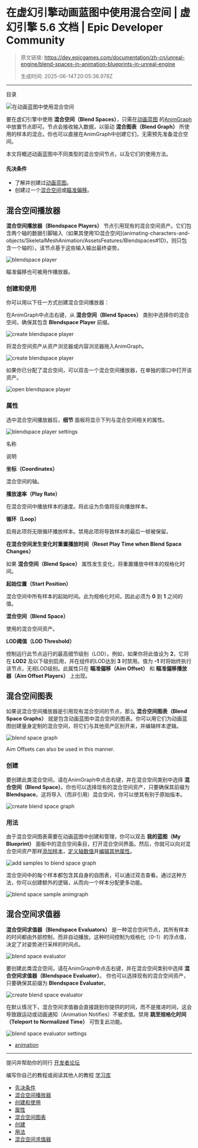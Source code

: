 # 在虚幻引擎动画蓝图中使用混合空间 | 虚幻引擎 5.6 文档 | Epic Developer Community

> 原文链接: https://dev.epicgames.com/documentation/zh-cn/unreal-engine/blend-spaces-in-animation-blueprints-in-unreal-engine
> 
> 生成时间: 2025-06-14T20:05:36.978Z

---

目录

![在动画蓝图中使用混合空间](https://dev.epicgames.com/community/api/documentation/image/ca6834e3-3b4f-4177-8698-7c579a37599c?resizing_type=fill&width=1920&height=335)

要在虚幻引擎中使用 **混合空间（Blend Spaces）**，只需在[动画蓝图](/documentation/zh-cn/unreal-engine/animation-blueprints-in-unreal-engine) 的[AnimGraph](/documentation/zh-cn/unreal-engine/graphing-in-animation-blueprints-in-unreal-engine)中放置节点即可。节点会接收输入数据，以驱动 **混合图表（Blend Graph）** 所使用的样本的混合。你也可以直接在AnimGraph中创建它们，无需预先准备混合空间。

本文将概述动画蓝图中不同类型的混合空间节点，以及它们的使用方法。

#### 先决条件

-   了解并创建过[动画蓝图](/documentation/zh-cn/unreal-engine/animation-blueprints-in-unreal-engine)。
-   创建过一个[混合空间](/documentation/zh-cn/unreal-engine/blend-spaces-in-unreal-engine)或[瞄准偏移](/documentation/zh-cn/unreal-engine/aim-offset-in-unreal-engine)。

## 混合空间播放器

**混合空间播放器（Blendspace Players）** 节点引用现有的混合空间资产。它们包含两个轴的数据引脚输入（如果其使用1D混合空间\](animating-characters-and-objects/SkeletalMeshAnimation/AssetsFeatures/Blendspaces#1D)，则只包含一个轴的）。该节点基于这些输入输出最终姿势。

![blendspace player](https://d1iv7db44yhgxn.cloudfront.net/documentation/images/e0815437-22ed-4f7c-aa11-7a421d1adbf0/player1.png)

瞄准偏移也可被用作播放器。

### 创建和使用

你可以用以下任一方式创建混合空间播放器：

在AnimGraph中点击右键，从 **混合空间（Blend Spaces）** 类别中选择你的混合空间，确保其包含 **Blendspace Player** 前缀。

![create blendspace player](https://d1iv7db44yhgxn.cloudfront.net/documentation/images/041ff353-44cd-4428-a180-1006b1549bb9/playercreation1.png)

将混合空间资产从资产浏览器或内容浏览器拖入AnimGraph。

![create blendspace player](https://d1iv7db44yhgxn.cloudfront.net/documentation/images/74408b8a-f6c8-43fd-a5ca-f772e4d62e57/playercreation2.png)

如果你已分配了混合空间，可以双击一个混合空间播放器，在单独的窗口中打开该资产。

![open blendspace player](https://d1iv7db44yhgxn.cloudfront.net/documentation/images/205a4a82-1393-4619-bd98-49c9a6384eee/openplayer.gif)

### 属性

选中混合空间播放器后，**细节** 面板将显示下列与混合空间相关的属性。

![blendspace player settings](https://d1iv7db44yhgxn.cloudfront.net/documentation/images/2d88d474-5b7e-4c68-8645-b70d3d9c3a0b/playerproperties.png)

名称

说明

**坐标（Coordinates）**

混合空间的轴。

**播放速率（Play Rate）**

在混合空间中播放样本的速度。将此设为负值将反向播放样本。

**循环（Loop）**

启用此项将无限循环播放样本。禁用此项将导致样本的最后一帧被保留。

**在混合空间发生变化时重置播放时间（Reset Play Time when Blend Space Changes）**

如果 **混合空间（Blend Space）** 属性发生变化，将重置播放中样本的规格化时间。

**起始位置（Start Position）**

混合空间中所有样本的起始时间。此为规格化时间，因此必须为 **0** 到 **1** 之间的值。

**混合空间（Blend Space）**

使用的混合空间资产。

**LOD阈值（LOD Threshold）**

控制运行此节点运行的最高细节级别（LOD）。例如，如果你将此值设为 **2**，它将在 **LOD2** 及以下级别启用，并在组件的LOD达到 **3** 时禁用。值为 **\-1** 时将始终执行该节点，无视LOD级别。此属性只在 **瞄准偏移（Aim Offset）** 和 **瞄准偏移播放器（Aim Offset Players）** 上出现。

## 混合空间图表

如果说混合空间播放器是引用现有混合空间的节点，那么 **混合空间图表（Blend Space Graphs）** 就是包含动画蓝图中混合空间的图表。你可以用它们为动画蓝图创建量身定制的混合空间，将它们与其他资产区别开来，并编辑样本逻辑。

![blend space graph](https://d1iv7db44yhgxn.cloudfront.net/documentation/images/54d33147-3c42-458b-ba24-ee42e913d7d3/animgraph1.png)

Aim Offsets can also be used in this manner.

### 创建

要创建此类混合空间，请在AnimGraph中点击右键，并在混合空间类别中选择 **混合空间（Blend Space）**。你也可以选择现有的混合空间资产，只要确保其前缀为 **Blendspace**。这将导入（而非引用）混合空间，你可以使其有别于原始版本。

![create blend space graph](https://d1iv7db44yhgxn.cloudfront.net/documentation/images/3a1646e7-26b5-4cbc-a842-c75845a8b731/animgraph2.png)

### 用法

由于混合空间图表需要在动画蓝图中创建和管理，你可以双击 **我的蓝图（My Blueprint）** 面板中的混合空间条目，打开混合空间界面。然后，你就可以向对混合空间资产那样[添加样本](/documentation/zh-cn/unreal-engine/blend-spaces-in-unreal-engine#%E5%B0%86%E5%8A%A8%E7%94%BB%E6%B7%BB%E5%8A%A0%E5%88%B0%E5%9B%BE%E8%A1%A8)，[定义轴数值](/documentation/zh-cn/unreal-engine/blend-spaces-in-unreal-engine#%E5%AE%9A%E4%B9%89%E8%BD%B4%E5%90%8D%E7%A7%B0%E5%92%8C%E8%8C%83%E5%9B%B4)并[编辑其他属性](/documentation/zh-cn/unreal-engine/blend-spaces-in-unreal-engine#%E8%B5%84%E4%BA%A7%E7%BB%86%E8%8A%82)。

![add samples to blend space graph](https://d1iv7db44yhgxn.cloudfront.net/documentation/images/567e629a-4016-4797-9b60-4a53b1cc40b0/animgraph3.gif)

混合空间中的每个样本都包含其自身的自图表，可以通过双击查看。通过这种方法，你可以创建额外的逻辑，从而向一个样本分配更多功能。

![blend space sample animgraph](https://d1iv7db44yhgxn.cloudfront.net/documentation/images/5a16c8e3-9726-405f-94b2-76ec2a4f2f2f/animgraph4.png)

## 混合空间求值器

**混合空间求值器（Blendspace Evaluators）** 是一种混合空间节点，其所有样本的时间都由外部控制，而非自动播放。这种时间控制为规格化（0-1）的浮点值，决定了对姿势进行采样的时间点。

![blend space evaluator](https://d1iv7db44yhgxn.cloudfront.net/documentation/images/01b84b5f-501c-4407-bf56-297393dea066/evaluator1.png)

要创建此类混合空间，请在AnimGraph中点击右键，并在混合空间类别中选择 **混合空间求值器（Blendspace Evaluator）**。 你也可以选择现有的混合空间资产，只要确保其前缀为 **Blendspace Evaluator**。

![create blend space evaluator](https://d1iv7db44yhgxn.cloudfront.net/documentation/images/ddc7ac4d-aaf5-4b91-92ea-ac5cc18acd97/evaluator2.png)

在默认情况下，混合空间求值器会直接跳到你提供的时间，而不是推进时间，这会导致跟运动或动画通知（Animation Notifies）不被求值。禁用 **跳至规格化时间（Teleport to Normalized Time）** 可恢复此功能。

![blend space evaluator settings](https://d1iv7db44yhgxn.cloudfront.net/documentation/images/30c4cb07-408a-4cc8-88cc-2fc8538908e3/evaluator3.png)

-   [animation](https://dev.epicgames.com/community/search?query=animation)

* * *

提问并帮助你的同行 [开发者论坛](https://forums.unrealengine.com/categories?tag=unreal-engine)

编写你自己的教程或阅读其他人的教程 [学习库](https://dev.epicgames.com/community/unreal-engine/learning)

-   [先决条件](/documentation/zh-cn/unreal-engine/blend-spaces-in-animation-blueprints-in-unreal-engine#%E5%85%88%E5%86%B3%E6%9D%A1%E4%BB%B6)
-   [混合空间播放器](/documentation/zh-cn/unreal-engine/blend-spaces-in-animation-blueprints-in-unreal-engine#%E6%B7%B7%E5%90%88%E7%A9%BA%E9%97%B4%E6%92%AD%E6%94%BE%E5%99%A8)
-   [创建和使用](/documentation/zh-cn/unreal-engine/blend-spaces-in-animation-blueprints-in-unreal-engine#%E5%88%9B%E5%BB%BA%E5%92%8C%E4%BD%BF%E7%94%A8)
-   [属性](/documentation/zh-cn/unreal-engine/blend-spaces-in-animation-blueprints-in-unreal-engine#%E5%B1%9E%E6%80%A7)
-   [混合空间图表](/documentation/zh-cn/unreal-engine/blend-spaces-in-animation-blueprints-in-unreal-engine#%E6%B7%B7%E5%90%88%E7%A9%BA%E9%97%B4%E5%9B%BE%E8%A1%A8)
-   [创建](/documentation/zh-cn/unreal-engine/blend-spaces-in-animation-blueprints-in-unreal-engine#%E5%88%9B%E5%BB%BA)
-   [用法](/documentation/zh-cn/unreal-engine/blend-spaces-in-animation-blueprints-in-unreal-engine#%E7%94%A8%E6%B3%95)
-   [混合空间求值器](/documentation/zh-cn/unreal-engine/blend-spaces-in-animation-blueprints-in-unreal-engine#%E6%B7%B7%E5%90%88%E7%A9%BA%E9%97%B4%E6%B1%82%E5%80%BC%E5%99%A8)
